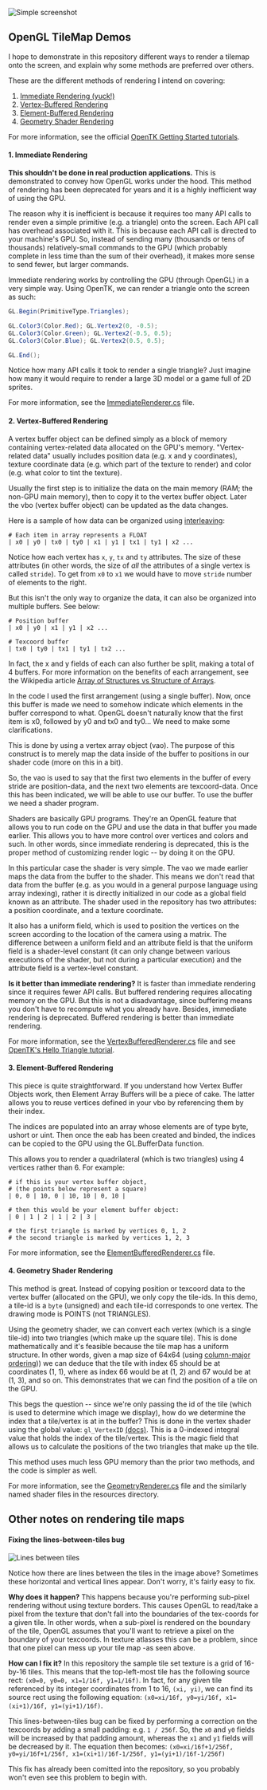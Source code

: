 ﻿![Simple screenshot](Screenshots/Simple.png?raw=true)

## OpenGL TileMap Demos

I hope to demonstrate in this repository different ways to render a tilemap onto the screen,
and explain why some methods are preferred over others.

These are the different methods of rendering I intend on covering:
1. [Immediate Rendering (yuck!)](#1-immediate-rendering)
2. [Vertex-Buffered Rendering](#2-vertex-buffered-rendering)
3. [Element-Buffered Rendering](#3-element-buffered-rendering)
4. [Geometry Shader Rendering](#4-geometry-shader-rendering)

For more information, see the official [OpenTK Getting Started tutorials](https://opentk.net/learn).

#### 1. Immediate Rendering
**This shouldn't be done in real production applications.** This is demonstrated to convey how OpenGL works under the hood. This method of rendering has been deprecated for years and it is a highly inefficient way of using the GPU.

The reason why it is inefficient is because it requires too many API calls to render even a simple primitive (e.g. a triangle) onto the screen. Each API call has overhead associated with it. This is because each API call is directed to your machine's GPU. So, instead of sending many (thousands or tens of thousands) relatively-small commands to the GPU (which probably complete in less time than the sum of their overhead), it makes more sense to send fewer, but larger commands.

Immediate rendering works by controlling the GPU (through OpenGL) in a very simple way. Using OpenTK, we can render a triangle onto the screen as such:
```C#
GL.Begin(PrimitiveType.Triangles);

GL.Color3(Color.Red); GL.Vertex2(0, -0.5);
GL.Color3(Color.Green); GL.Vertex2(-0.5, 0.5);
GL.Color3(Color.Blue); GL.Vertex2(0.5, 0.5);

GL.End();
```

Notice how many API calls it took to render a single triangle? Just imagine how many it would require to render a large 3D model or a game full of 2D sprites.

For more information, see the [ImmediateRenderer.cs](Renderers/ImmediateRenderer.cs) file.

#### 2. Vertex-Buffered Rendering
A vertex buffer object can be defined simply as a block of memory containing vertex-related data allocated on the GPU's memory. "Vertex-related data" usually includes position data (e.g. x and y coordinates), texture coordinate data (e.g. which part of the texture to render) and color (e.g. what color to tint the texture).

Usually the first step is to initialize the data on the main memory (RAM; the non-GPU main memory), then to copy it to the vertex buffer object. Later the vbo (vertex buffer object) can be updated as the data changes.

Here is a sample of how data can be organized using [interleaving](https://en.wikipedia.org/wiki/Interleaving_(data)):

```
# Each item in array represents a FLOAT
| x0 | y0 | tx0 | ty0 | x1 | y1 | tx1 | ty1 | x2 ...
```

Notice how each vertex has `x`, `y`, `tx` and `ty` attributes. The size of these attributes (in other words, the size of *all* the attributes of a single vertex is called `stride`). To get from `x0` to `x1` we would have to move `stride` number of elements to the right.

But this isn't the only way to organize the data, it can also be organized into multiple buffers. See below:

```
# Position buffer
| x0 | y0 | x1 | y1 | x2 ...

# Texcoord buffer
| tx0 | ty0 | tx1 | ty1 | tx2 ...
```

In fact, the x and y fields of each can also further be split, making a total of 4 buffers. For more information on the benefits of each arrangement, see the Wikipedia article [Array of Structures vs Structure of Arrays](https://en.wikipedia.org/wiki/AoS_and_SoA).

In the code I used the first arrangement (using a single buffer). Now, once this buffer is made we need to somehow indicate which elements in the buffer correspond to what. OpenGL doesn't naturally know that the first item is x0, followed by y0 and tx0 and ty0... We need to make some clarifications.

This is done by using a vertex array object (vao). The purpose of this construct is to merely map the data inside of the buffer to positions in our shader code (more on this in a bit).

So, the vao is used to say that the first two elements in the buffer of every stride are position-data, and the next two elements are texcoord-data. Once this has been indicated, we will be able to use our buffer. To use the buffer we need a shader program.

Shaders are basically GPU programs. They're an OpenGL feature that allows you to run code on the GPU and use the data in that buffer you made earlier. This allows you to have more control over vertices and colors and such. In other words, since immediate rendering is deprecated, this is the proper method of customizing render logic -- by doing it on the GPU.

In this particular case the shader is very simple. The vao we made earlier maps the data from the buffer to the shader. This means we don't read that data from the buffer (e.g. as you would in a general purpose language using array indexing), rather it is directly initialized in our code as a global field known as an attribute. The shader used in the repository has two attributes: a position coordinate, and a texture coordinate.

It also has a uniform field, which is used to position the vertices on the screen according to the location of the camera using a matrix. The difference between a uniform field and an attribute field is that the uniform field is a shader-level constant (it can only change between various executions of the shader, but not during a particular execution) and the attribute field is a vertex-level constant.

**Is it better than immediate rendering?** It is faster than immediate rendering since it requires fewer API calls. But buffered rendering requires allocating memory on the GPU. But this is not a disadvantage, since buffering means you don't have to recompute what you already have. Besides, immediate rendering is deprecated. Buffered rendering is better than immediate rendering.

For more information, see the [VertexBufferedRenderer.cs](Renderers/VertexBufferedRenderer.cs) file and see [OpenTK's Hello Triangle tutorial](https://opentk.net/learn/chapter1/2-hello-triangle.html).

#### 3. Element-Buffered Rendering
This piece is quite straightforward. If you understand how Vertex Buffer Objects work, then Element Array Buffers will be a piece of cake. The latter allows you to reuse vertices defined in your vbo by referencing them by their index.

The indices are populated into an array whose elements are of type byte, ushort or uint. Then once the eab has been created and binded, the indices can be copied to the GPU using the GL.BufferData function.

This allows you to render a quadrilateral (which is two triangles) using 4 vertices rather than 6. For example:

```
# if this is your vertex buffer object,
# (the points below represent a square)
| 0, 0 | 10, 0 | 10, 10 | 0, 10 |

# then this would be your element buffer object:
| 0 | 1 | 2 | 1 | 2 | 3 |

# the first triangle is marked by vertices 0, 1, 2
# the second triangle is marked by vertices 1, 2, 3
```

For more information, see the [ElementBufferedRenderer.cs](Renderers/ElementBufferedRenderer.cs) file.

#### 4. Geometry Shader Rendering
This method is great. Instead of copying position or texcoord data to the vertex buffer (allocated on the GPU), we only copy the tile-ids. In this demo, a tile-id is a `byte` (unsigned) and each tile-id corresponds to one vertex. The drawing mode is POINTS (not TRIANGLES).

Using the geometry shader, we can convert each vertex (which is a single tile-id) into two triangles (which make up the square tile). This is done mathematically and it's feasible because the tile map has a uniform structure. In other words, given a map size of 64x64 (using [column-major ordering](https://en.wikipedia.org/wiki/Row-_and_column-major_order))) we can deduce that the tile with index 65 should be at coordinates (1, 1), where as index 66 would be at (1, 2) and 67 would be at (1, 3), and so on. This demonstrates that we can find the position of a tile on the GPU.

This begs the question -- since we're only passing the id of the tile (which is used to determine which image we display), how do we determine the index that a tile/vertex is at in the buffer? This is done in the vertex shader using the global value: `gl_VertexID` [(docs)](https://www.khronos.org/registry/OpenGL-Refpages/gl4/html/gl_VertexID.xhtml). This is a 0-indexed integral value that holds the index of the tile/vertex. This is the magic field that allows us to calculate the positions of the two triangles that make up the tile.

This method uses much less GPU memory than the prior two methods, and the code is simpler as well.

For more information, see the [GeometryRenderer.cs](Renderers/GeometryRenderer.cs) file and the similarly named shader files in the resources directory.

## Other notes on rendering tile maps

#### Fixing the lines-between-tiles bug
![Lines between tiles](Screenshots/LinesBetweenTiles.png?raw=true)

Notice how there are lines between the tiles in the image above? Sometimes these horizontal and vertical lines appear. Don't worry, it's fairly easy to fix.

**Why does it happen?** This happens because you're performing sub-pixel rendering without using texture borders. This causes OpenGL to read/take a pixel from the texture that don't fall into the boundaries of the tex-coords for a given tile. In other words, when a sub-pixel is rendered on the boundary of the tile, OpenGL assumes that you'll want to retrieve a pixel on the boundary of your texcoords. In texture atlasses this can be a problem, since that one pixel can mess up your tile map -as seen above.

**How can I fix it?** In this repository the sample tile set texture is a grid of 16-by-16 tiles. This means that the top-left-most tile has the following source rect: `(x0=0, y0=0, x1=1/16f, y1=1/16f)`. In fact, for any given tile referenced by its integer coordinates from 1 to 16, `(xi, yi)`, we can find its source rect using the following equation: `(x0=xi/16f, y0=yi/16f, x1=(xi+1)/16f, y1=(yi+1)/16f)`.

This lines-between-tiles bug can be fixed by performing a correction on the texcoords by adding a small padding: e.g. `1 / 256f`. So, the `x0` and `y0` fields will be increased by that padding amount, whereas the `x1` and `y1` fields will be decreased by it. The equation then becomes: `(x0=xi/16f+1/256f, y0=yi/16f+1/256f, x1=(xi+1)/16f-1/256f, y1=(yi+1)/16f-1/256f)`

This fix has already been comitted into the repository, so you probably won't even see this problem to begin with.